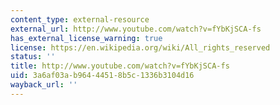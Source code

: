 ```yaml
---
content_type: external-resource
external_url: http://www.youtube.com/watch?v=fYbKjSCA-fs
has_external_license_warning: true
license: https://en.wikipedia.org/wiki/All_rights_reserved
status: ''
title: http://www.youtube.com/watch?v=fYbKjSCA-fs
uid: 3a6af03a-b964-4451-8b5c-1336b3104d16
wayback_url: ''
---
```

